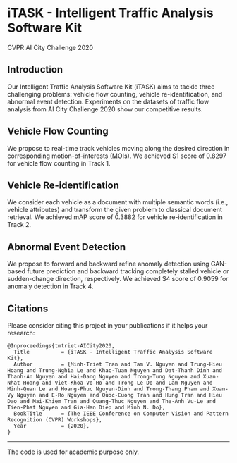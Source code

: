# iTASK - Intelligent Traffic Analysis Software Kit
CVPR AI City Challenge 2020

## Introduction

Our Intelligent Traffic Analysis Software Kit (iTASK) aims to tackle three challenging problems: vehicle flow counting, vehicle re-identification, and abnormal event detection. Experiments on the datasets of traffic flow analysis from AI City Challenge 2020 show our competitive results.

## Vehicle Flow Counting

We propose to real-time track vehicles moving along the desired direction in corresponding motion-of-interests (MOIs). We achieved S1 score of 0.8297 for vehicle flow counting in Track 1.

## Vehicle Re-identification

We consider each vehicle as a document with multiple semantic words (i.e., vehicle attributes) and transform the given problem to classical document retrieval. We achieved mAP score of 0.3882 for vehicle re-identification in Track 2.

## Abnormal Event Detection

We propose to forward and backward refine anomaly detection using GAN-based future prediction and backward tracking completely stalled vehicle or sudden-change direction, respectively. We achieved S4 score of 0.9059 for anomaly detection in Track 4.

## Citations
Please consider citing this project in your publications if it helps your research:

```
@Inproceedings{tmtriet-AICity2020,
  Title          = {iTASK - Intelligent Traffic Analysis Software Kit},
  Author         = {Minh-Triet Tran and Tam V. Nguyen and Trung-Hieu Hoang and Trung-Nghia Le and Khac-Tuan Nguyen and Dat-Thanh Dinh and Thanh-An Nguyen and Hai-Dang Nguyen and Trong-Tung Nguyen and Xuan-Nhat Hoang and Viet-Khoa Vo-Ho and Trong-Le Do and Lam Nguyen and Minh-Quan Le and Hoang-Phuc Nguyen-Dinh and Trong-Thang Pham and Xuan-Vy Nguyen and E-Ro Nguyen and Quoc-Cuong Tran and Hung Tran and Hieu Dao and Mai-Khiem Tran and Quang-Thuc Nguyen and The-Anh Vu-Le and Tien-Phat Nguyen and Gia-Han Diep and Minh N. Do},
  BookTitle      = {The IEEE Conference on Computer Vision and Pattern Recognition (CVPR) Workshops},
  Year           = {2020},
}
```

------------------
The code is used for academic purpose only.
